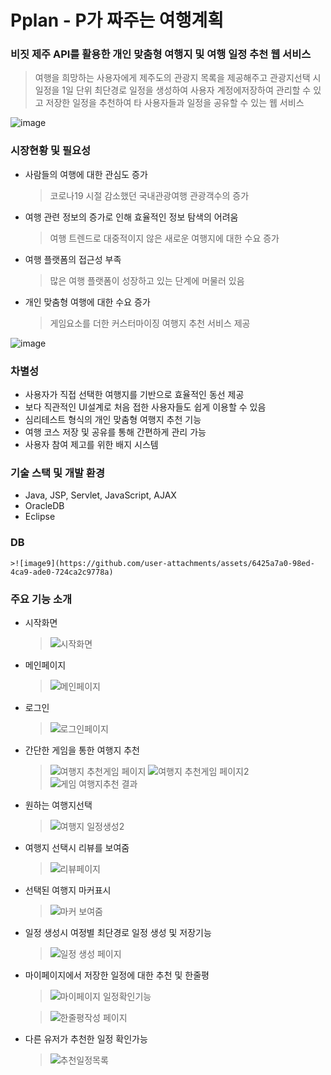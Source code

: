 # Pplan - P가 짜주는 여행계획

### 비짓 제주 API를 활용한 개인 맞춤형 여행지 및 여행 일정 추천 웹 서비스
 > 여행을 희망하는 사용자에게 제주도의 관광지 목록을 제공해주고 관광지선택 시 일정을 1일 단위 최단경로 일정을 생성하여 사용자 계정에저장하여 관리할 수 있고 저장한 일정을 추천하여 타 사용자들과 일정을 공유할 수 있는 웹 서비스

![image](https://github.com/Joon4518/Pplan/assets/32320779/c0ecd99f-6797-4c06-b2d6-3e57ea3db2d3)
### 시장현황 및 필요성
  - 사람들의 여행에 대한 관심도 증가
    >	코로나19 시절 감소했던 국내관광여행 관광객수의 증가
  -	여행 관련 정보의 증가로 인해 효율적인 정보 탐색의 어려움
    >	여행 트렌드로 대중적이지 않은 새로운 여행지에 대한 수요 증가
  - 여행 플랫폼의 접근성 부족
    >	많은 여행 플랫폼이 성장하고 있는 단계에 머물러 있음
  - 개인 맞춤형 여행에 대한 수요 증가
    >	게임요소를 더한 커스터마이징 여행지 추천 서비스 제공

![image](https://github.com/Joon4518/Pplan/assets/32320779/78d9a474-69e1-4e0c-9c0d-48045e040e77)

### 차별성
  -	사용자가 직접 선택한 여행지를 기반으로 효율적인 동선 제공
  -	보다 직관적인 UI설계로 처음 접한 사용자들도 쉽게 이용할 수 있음
  -	심리테스트 형식의 개인 맞춤형 여행지 추천 기능
  -	여행 코스 저장 및 공유를 통해 간편하게 관리 가능
  -	사용자 참여 제고를 위한 배지 시스템

### 기술 스택 및 개발 환경
  - Java, JSP, Servlet, JavaScript, AJAX
  - OracleDB
  - Eclipse
    
### DB
    >![image9](https://github.com/user-attachments/assets/6425a7a0-98ed-4ca9-ade0-724ca2c9778a)
    

### 주요 기능 소개
  - 시작화면
    > ![시작화면](https://github.com/user-attachments/assets/c2b2b86e-4f59-4e1c-b85f-71fbfe628a26)

  
  - 메인페이지
    > ![메인페이지](https://github.com/user-attachments/assets/b46564de-d9c5-4a71-9e0f-f3edc75bebed)


  - 로그인
    > ![로그인페이지](https://github.com/user-attachments/assets/6252a074-6f25-4fa9-9d4e-e3f4082445bf)


  - 간단한 게임을 통한 여행지 추천
    > ![여행지 추천게임 페이지](https://github.com/user-attachments/assets/c7af9697-4abc-42a5-a30a-f29b67178a70)
    > ![여행지 추천게임 페이지2](https://github.com/user-attachments/assets/aafeba2d-bc5f-4221-91a7-52bec931b7d5)
    > ![게임 여행지추천 결과](https://github.com/user-attachments/assets/af71064c-68cb-48d7-b876-48a530696258)

  - 원하는 여행지선택
    > ![여행지 일정생성2](https://github.com/user-attachments/assets/16697ab8-b1a7-4732-9b23-0c20070a0e7c)

  - 여행지 선택시 리뷰를 보여줌
    >  ![리뷰페이지](https://github.com/user-attachments/assets/dd1b4c8a-ae05-41e2-a60e-6449017c006d)

  - 선택된 여행지 마커표시
    >  ![마커 보여줌](https://github.com/user-attachments/assets/f0d6ae59-957b-4daf-9074-eaf965dcdc7d)

  - 일정 생성시 여정별 최단경로 일정 생성 및 저장기능
    >  ![일정 생성 페이지](https://github.com/user-attachments/assets/fff8d607-9388-4c77-9a76-99b40b1cf190)

  - 마이페이지에서 저장한 일정에 대한 추천 및 한줄평
    > ![마이페이지 일정확인기능](https://github.com/user-attachments/assets/9381b4fa-691d-4c0c-a3f7-4c38f10fa158)

    > ![한줄평작성 페이지](https://github.com/user-attachments/assets/35f73aae-2f20-4953-b2f5-dca76de1bb21)

  - 다른 유저가 추천한 일정 확인가능
    > ![추천일정목록](https://github.com/user-attachments/assets/ae7b3d64-cf02-4a00-84d7-5c81205625aa)







 






